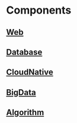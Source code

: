 # Components

## [Web](./web/README.md)

## [Database](./database/README.md)

## [CloudNative](./cloud-native/README.md)

## [BigData](./big-data/README.md)

## [Algorithm](./algorithm/README.md)